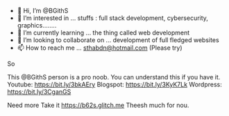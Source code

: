 - 👋 Hi, I’m @BGithS
- 👀 I’m interested in ... stuffs : full stack development, cybersecurity, graphics........
- 🌱 I’m currently learning ... the thing called web development
- 💞️ I’m looking to collaborate on ... development of full fledged websites
- 📫 How to reach me ... sthabdn@hotmail.com (Please try)

<!---
BGithS/BGithS is a ✨ special ✨ repository because its `README.md` (this file) appears on your GitHub profile.
You can click the Preview link to take a look at your changes.
--->
So

This @BGithS person is a pro noob. You can understand this if you have it.
Youtube: https://bit.ly/3bkAEry
Blogspot: https://bit.ly/3KyK7Lk
Wordpress: https://bit.ly/3CganGS

Need more
Take it
https://b62s.glitch.me
Theesh much for nou.
